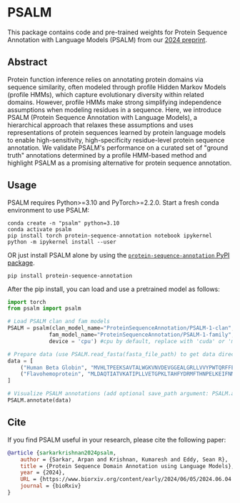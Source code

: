 # PSALM
This package contains code and pre-trained weights for Protein Sequence Annotation with Language Models (PSALM) from our [2024 preprint](https://www.biorxiv.org/content/10.1101/2024.06.04.596712v1).

## Abstract
Protein function inference relies on annotating protein domains via sequence similarity, often modeled through profile Hidden Markov Models (profile HMMs), which capture evolutionary diversity within related domains. However, profile HMMs make strong simplifying independence assumptions when modeling residues in a sequence. Here, we introduce PSALM (Protein Sequence Annotation with Language Models), a hierarchical approach that relaxes these assumptions and uses representations of protein sequences learned by protein language models to enable high-sensitivity, high-specificity residue-level protein sequence annotation. We validate PSALM's performance on a curated set of "ground truth" annotations determined by a profile HMM-based method and highlight PSALM as a promising alternative for protein sequence annotation.

## Usage
PSALM requires Python>=3.10 and PyTorch>=2.2.0. Start a fresh conda environment to use PSALM:

```
conda create -n "psalm" python=3.10
conda activate psalm
pip install torch protein-sequence-annotation notebook ipykernel
python -m ipykernel install --user
```

OR just install PSALM alone by using the [`protein-sequence-annotation` PyPI package](https://pypi.org/project/protein-sequence-annotation/#description). 
```
pip install protein-sequence-annotation
```

After the pip install, you can load and use a pretrained model as follows:
```python
import torch
from psalm import psalm

# Load PSALM clan and fam models
PSALM = psalm(clan_model_name="ProteinSequenceAnnotation/PSALM-1-clan",
             fam_model_name="ProteinSequenceAnnotation/PSALM-1-family",
             device = 'cpu') #cpu by default, replace with 'cuda' or 'mps' as needed

# Prepare data (use PSALM.read_fasta(fasta_file_path) to get data directly from a FASTA file)
data = [
    ("Human Beta Globin", "MVHLTPEEKSAVTALWGKVNVDEVGGEALGRLLVVYPWTQRFFESFGDLSTPDAVMGNPKVKAHGKKVLGAFSDGLAHLDNLKGTFATLSELHCDKLHVDPENFRLLGNVLVCVLAHHFGKEFTPPVQAAYQKVVAGVANALAHKYH"),
    ("Flavohemoprotein", "MLDAQTIATVKATIPLLVETGPKLTAHFYDRMFTHNPELKEIFNMSNQRNGDQREALFNAIAAYASNIENLPALLPAVEKIAQKHTSFQIKPEQYNIVGEHLLATLDEMFSPGQEVLDAWGKAYGVLANVFINREAEIYNENASKAGGWEGTRDFRIVAKTPRSALITSFELEPVDGGAVAEYRPGQYLGVWLKPEGFPHQEIRQYSLTRKPDGKGYRIAVKREEGGQVSNWLHNHANVGDVVKLVAPAGDFFMAVADDTPVTLISAGVGQTPMLAMLDTLAKAGHTAQVNWFHAAENGDVHAFADEVKELGQSLPRFTAHTWYRQPSEADRAKGQFDSEGLMDLSKLEGAFSDPTMQFYLCGPVGFMQFTAKQLVDLGVKQENIHYECFGPHKVL")
]

# Visualize PSALM annotations (add optional save_path argument: PSALM.annotate(data,save_path="save_folder")
PSALM.annotate(data)
```

## Cite
If you find PSALM useful in your research, please cite the following paper:
```bibtex
@article {sarkarkrishnan2024psalm,
	author = {Sarkar, Arpan and Krishnan, Kumaresh and Eddy, Sean R},
	title = {Protein Sequence Domain Annotation using Language Models},
	year = {2024},
	URL = {https://www.biorxiv.org/content/early/2024/06/05/2024.06.04.596712},
	journal = {bioRxiv}
}

```
